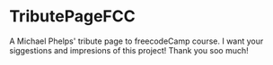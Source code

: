 # TributePageFCC
A Michael Phelps' tribute page to freecodeCamp course. I want your siggestions and impresions of this project! Thank you soo much!
